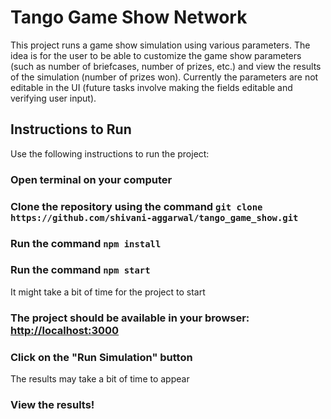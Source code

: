 # Tango Game Show Network

This project runs a game show simulation using various parameters. The idea is for the user to be able to customize the game show parameters (such as number of briefcases, number of prizes, etc.) and view the results of the simulation (number of prizes won). Currently the parameters are not editable in the UI (future tasks involve making the fields editable and verifying user input). 

## Instructions to Run

Use the following instructions to run the project:

### Open terminal on your computer

### Clone the repository using the command `git clone https://github.com/shivani-aggarwal/tango_game_show.git`

### Run the command `npm install`

### Run the command `npm start`
It might take a bit of time for the project to start

### The project should be available in your browser: [http://localhost:3000](http://localhost:3000)

### Click on the "Run Simulation" button
The results may take a bit of time to appear

### View the results!